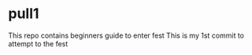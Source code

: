 # pull1
This repo contains beginners guide to enter fest
This is my 1st commit to attempt to the fest
